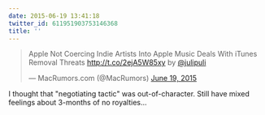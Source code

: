 ```yaml
---
date: 2015-06-19 13:41:18
twitter_id: 611951903753146368
title: ''
---
```


<blockquote class="twitter-tweet"><p lang="en" dir="ltr">Apple Not Coercing Indie Artists Into Apple Music Deals With iTunes Removal Threats <a href="http://t.co/2ejA5W85xy">http://t.co/2ejA5W85xy</a> by <a href="https://twitter.com/julipuli?ref_src=twsrc%5Etfw">@julipuli</a></p>&mdash; MacRumors.com (@MacRumors) <a href="https://twitter.com/MacRumors/status/611941172689309696?ref_src=twsrc%5Etfw">June 19, 2015</a></blockquote>
<script async src="https://platform.twitter.com/widgets.js" charset="utf-8"></script>

I thought that "negotiating tactic" was out-of-character. Still have mixed feelings about 3-months of no royalties… 
